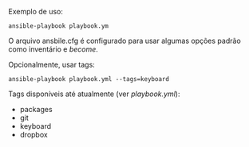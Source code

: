 Exemplo de uso:

```
ansible-playbook playbook.ym
```

O arquivo ansbile.cfg é configurado para usar algumas opções padrão como inventário e _become_.

Opcionalmente, usar tags:

```
ansible-playbook playbook.yml --tags=keyboard
```

Tags disponíveis até atualmente (ver _playbook.yml_):

- packages
- git
- keyboard
- dropbox